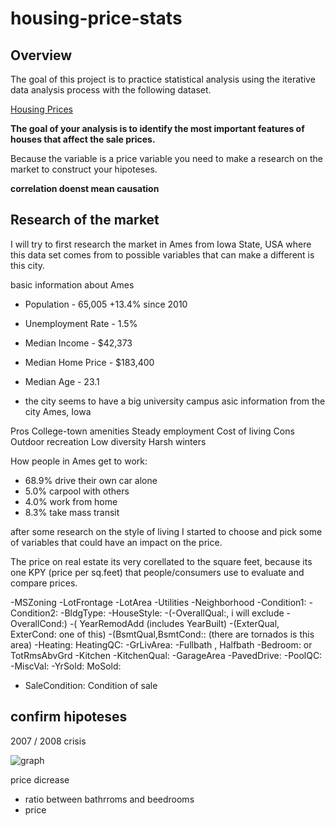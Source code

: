 
# housing-price-stats


## Overview

The goal of this project is to practice statistical analysis using the iterative data analysis process with the following dataset.

[Housing Prices](https://www.kaggle.com/c/house-prices-advanced-regression-techniques/data)

**The goal of your analysis is to identify the most important features of houses that affect the sale prices.**

Because the variable is a price variable you need to make a research on the market to construct your hipoteses.

**correlation doenst mean causation**



## Research of the market 

I will try to first research the market in Ames from Iowa State, USA where this data set comes from to possible variables that can make a different is this city.

basic information about Ames

* Population - 65,005 +13.4% since 2010
* Unemployment Rate - 1.5%
* Median Income - $42,373
* Median Home Price - $183,400
* Median Age - 23.1

* the city seems to have a big university campus
asic information from the city
Ames, Iowa 

Pros
 College-town amenities
 Steady employment
 Cost of living
Cons
 Outdoor recreation
 Low diversity
 Harsh winters


How people in Ames get to work:
- 68.9% drive their own car alone
- 5.0% carpool with others
- 4.0% work from home
- 8.3% take mass transit


after some research on the style of living I started to choose and pick 
some of variables that could have an impact on the price.

The price on real estate its very corellated to the square feet, 
because its one KPY (price per sq.feet) that people/consumers use to evaluate and compare prices.

-MSZoning
-LotFrontage
-LotArea
-Utilities
-Neighborhood
-Condition1:
-Condition2:
-BldgType:
-HouseStyle:
-(-OverallQual:, i will exclude -OverallCond:)
-( YearRemodAdd (includes YearBuilt)
-(ExterQual, ExterCond: one of this)
-(BsmtQual,BsmtCond:: (there are tornados is this area)
-Heating: HeatingQC: 
-GrLivArea:
-Fullbath , Halfbath
-Bedroom: or TotRmsAbvGrd
-Kitchen
-KitchenQual:
-GarageArea
-PavedDrive:
-PoolQC:
-MiscVal:
-YrSold: MoSold:
- SaleCondition: Condition of sale

## confirm hipoteses

2007 / 2008 crisis

![graph](https://upload.wikimedia.org/wikipedia/commons/9/92/TED_Spread.png)

price dicrease



*  ratio between bathrroms and beedrooms
* price 

